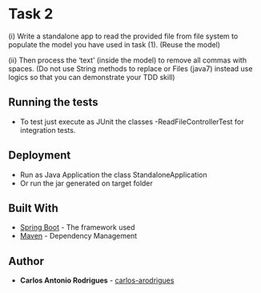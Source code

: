 # Task 2


(i) Write a standalone app to read the provided file from file system to populate the model you have used in task (1).   (Reuse the model)

(ii) Then process the ‘text’ (inside the model) to remove all commas with spaces. (Do not use String methods to replace or Files (java7) instead use logics so that you can demonstrate your TDD skill)

## Running the tests

* To test just execute as JUnit the classes 
-ReadFileControllerTest for integration tests.

## Deployment

* Run as Java Application the class StandaloneApplication
* Or run the jar generated on target folder

## Built With

* [Spring Boot](https://spring.io/docs) - The framework used
* [Maven](https://maven.apache.org/) - Dependency Management

## Author

* **Carlos Antonio Rodrigues** - [carlos-arodrigues](https://github.com/carlos-arodrigues)


